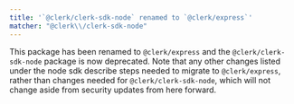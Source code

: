 ```yaml
---
title: '`@clerk/clerk-sdk-node` renamed to `@clerk/express`'
matcher: "@clerk\\/clerk-sdk-node"
---
```


This package has been renamed to `@clerk/express` and the `@clerk/clerk-sdk-node` package is now deprecated. Note that any other changes listed under the node sdk describe steps needed to migrate to `@clerk/express`, rather than changes needed for `@clerk/clerk-sdk-node`, which will not change aside from security updates from here forward.
